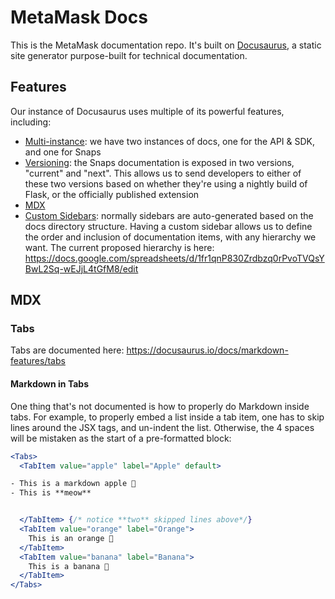 # MetaMask Docs

This is the MetaMask documentation repo. It's built on [Docusaurus](https://docusaurus.io/), a static site generator purpose-built for technical documentation.

## Features

Our instance of Docusaurus uses multiple of its powerful features, including:

* [Multi-instance](https://docusaurus.io/docs/docs-multi-instance): we have two instances of docs, one for the API & SDK, and one for Snaps
* [Versioning](https://docusaurus.io/docs/versioning): the Snaps documentation is exposed in two versions, "current" and "next". This allows us to send developers to either of these two versions based on whether they're using a nightly build of Flask, or the officially published extension
* [MDX](https://docusaurus.io/docs/markdown-features/react#importing-markdown)
* [Custom Sidebars](https://docusaurus.io/docs/sidebar): normally sidebars are auto-generated based on the docs directory structure. Having a custom sidebar allows us to define the order and inclusion of documentation items, with any hierarchy we want. The current proposed hierarchy is here: https://docs.google.com/spreadsheets/d/1fr1qnP830Zrdbzq0rPvoTVQsYBwL2Sq-wEJjL4tGfM8/edit

## MDX

### Tabs
Tabs are documented here: https://docusaurus.io/docs/markdown-features/tabs

#### Markdown in Tabs
One thing that's not documented is how to properly do Markdown inside tabs. For example, to properly embed a list inside a tab item, one has to skip lines around the JSX tags, and un-indent the list. Otherwise, the 4 spaces will be mistaken as the start of a pre-formatted block:

```jsx
<Tabs>
  <TabItem value="apple" label="Apple" default>

- This is a markdown apple 🍎
- This is **meow**


  </TabItem> {/* notice **two** skipped lines above*/}
  <TabItem value="orange" label="Orange">
    This is an orange 🍊
  </TabItem>
  <TabItem value="banana" label="Banana">
    This is a banana 🍌
  </TabItem>
</Tabs>
```
